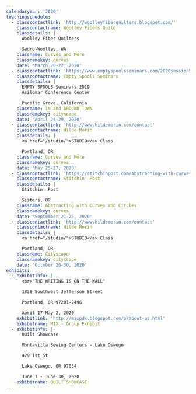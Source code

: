 ```yaml
---
calendaryear: '2020'
teachingschedule:
  - classcontactlink: 'http://woolleyfiberquilters.blogspot.com/'
    classcontactname: Woolley Fibers Guild
    classdetails: |-
      Woolley Fiber Quilters

      Sedro-Woolley, WA
    classname: Curves and More
    classnamekey: curves
    date: 'March 20-22, 2020'
  - classcontactlink: 'https://www.emptyspoolsseminars.com/2020session5.html'
    classcontactname: Empty Spools Seminars
    classdetails: |
      EMPTY SPOOLS Seminars 2019
      Asilomar Conference Center

      Pacific Grove, California
    classname: IN and AROUND TOWN
    classnamekey: cityscape
    date: 'April 24-29, 2020'
  - classcontactlink: 'http://www.hildemorin.com/contact'
    classcontactname: Hilde Morin
    classdetails: |
      <a href="/studio/">STUDIO</a> Class

      Portland, OR
    classname: Curves and More
    classnamekey: curves
    date: 'May 25-27, 2020'
  - classcontactlink: 'https://stitchinpost.com/abstracting-with-curves-hilde-morin'
    classcontactname: Stitchin' Post
    classdetails: |
      Stitchin' Post

      Sisters, OR
    classname: Abstracting with Curves and Circles
    classnamekey: curves
    date: 'September 21-25, 2020'
  - classcontactlink: 'http://www.hildemorin.com/contact'
    classcontactname: Hilde Morin
    classdetails: |
      <a href="/studio/">STUDIO</a> Class

      Portland, OR
    classname: Cityscape
    classnamekey: cityscape
    date: 'October 26-30, 2020'
exhibits:
  - exhibitinfo: |-
      <br>"THE WRITING IS ON THE WALL"

      1838 Southwest Jefferson Street

      Portland, OR 97201-2496

      April 17-May 2, 2020
    exhibitlink: 'http://mixpdx.blogspot.com/p/about-us.html'
    exhibitname: MIX - Group Exhibit
  - exhibitinfo: |-
      Quilt Showcase

      Montavilla Sewing Centers - Lake Oswego

      429 1st St

      Lake Oswego, OR 97034

      June 1 - June 30, 2020
    exhibitname: QUILT SHOWCASE
---
```


